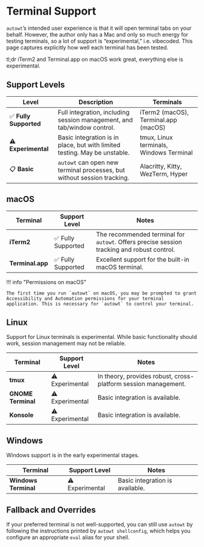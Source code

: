 # Terminal Support

`autowt`’s intended user experience is that it will open terminal tabs on your behalf. However, the author only has a Mac and only so much energy for testing terminals, so a lot of support is “experimental,” i.e. vibecoded. This page captures explicitly how well each terminal has been tested.

tl;dr iTerm2 and Terminal.app on macOS work great, everything else is experimental.

## Support Levels

| Level | Description | Terminals |
| --- | --- | --- |
| ✅ **Fully Supported** | Full integration, including session management, and tab/window control. | iTerm2 (macOS), Terminal.app (macOS) |
| ⚠️ **Experimental** | Basic integration is in place, but with limited testing. May be unstable. | tmux, Linux terminals, Windows Terminal |
| 📋 **Basic** | `autowt` can open new terminal processes, but without session tracking. | Alacritty, Kitty, WezTerm, Hyper |

## macOS

| Terminal | Support Level | Notes |
| --- | --- | --- |
| **iTerm2** | ✅ Fully Supported | The recommended terminal for `autowt`. Offers precise session tracking and robust control. |
| **Terminal.app** | ✅ Fully Supported | Excellent support for the built-in macOS terminal. |

!!! info "Permissions on macOS"

    The first time you run `autowt` on macOS, you may be prompted to grant Accessibility and Automation permissions for your terminal application. This is necessary for `autowt` to control your terminal.

## Linux

Support for Linux terminals is experimental. While basic functionality should work, session management may not be reliable.

| Terminal | Support Level | Notes |
| --- | --- | --- |
| **tmux** | ⚠️ Experimental | In theory, provides robust, cross-platform session management. |
| **GNOME Terminal** | ⚠️ Experimental | Basic integration is available. |
| **Konsole** | ⚠️ Experimental | Basic integration is available. |

## Windows

Windows support is in the early experimental stages.

| Terminal | Support Level | Notes |
| --- | --- | --- |
| **Windows Terminal** | ⚠️ Experimental | Basic integration is available. |

## Fallback and Overrides

If your preferred terminal is not well-supported, you can still use `autowt` by following the instructions printed by `autowt shellconfig`, which helps you configure an appropriate `eval` alias for your shell.
